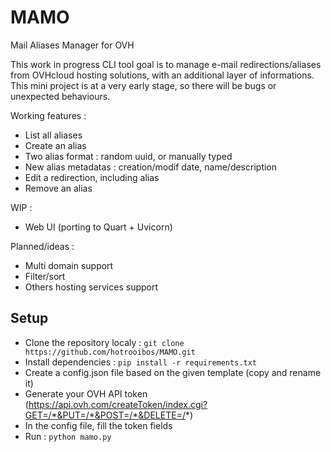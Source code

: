 # MAMO
Mail Aliases Manager for OVH

This work in progress CLI tool goal is to manage e-mail redirections/aliases from OVHcloud hosting solutions, with an additional layer of informations.
This mini project is at a very early stage, so there will be bugs or unexpected behaviours.

Working features :
- List all aliases
- Create an alias
- Two alias format : random uuid, or manually typed
- New alias metadatas : creation/modif date, name/description
- Edit a redirection, including alias
- Remove an alias

WIP :
- Web UI (porting to Quart + Uvicorn)

Planned/ideas :
- Multi domain support
- Filter/sort
- Others hosting services support

## Setup
- Clone the repository localy : `git clone https://github.com/hotrooibos/MAMO.git`
- Install dependencies : `pip install -r requirements.txt`
- Create a config.json file based on the given template (copy and rename it)
- Generate your OVH API token (https://api.ovh.com/createToken/index.cgi?GET=/*&PUT=/*&POST=/*&DELETE=/*)
- In the config file, fill the token fields
- Run : `python mamo.py`